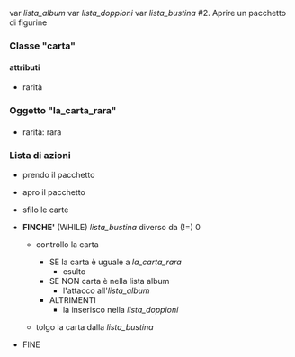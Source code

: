 var *lista_album*
var *lista_doppioni*
var *lista_bustina* 
#2. Aprire un pacchetto di figurine 


### Classe "carta"
#### attributi
- rarità

### Oggetto "la_carta_rara"
#### 
- rarità: rara

### Lista di azioni

- prendo il pacchetto
- apro il pacchetto
- sfilo le carte
- **FINCHE'** (WHILE) *lista_bustina*  diverso da (!=)  0
    - controllo la carta 
    
        - SE la carta è uguale a *la_carta_rara*
            - esulto
        -  SE NON carta è nella lista album
            - l'attacco all'*lista_album*
        - ALTRIMENTI 
            - la inserisco nella *lista_doppioni* 
        
    - tolgo la carta dalla *lista_bustina*

- FINE
















        
        
        